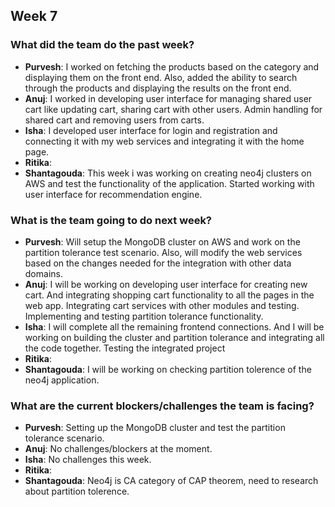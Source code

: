## Week 7

### What did the team do the past week?
* **Purvesh**: I worked on fetching the products based on the category and displaying them on the front end. Also, added the ability to search through the products and displaying the results on the front end.
* **Anuj**: I worked in developing user interface for managing shared user cart like updating cart, sharing cart with other users. Admin handling for shared cart and removing users from carts.
* **Isha**: I developed user interface for login and registration and connecting it with my web services and integrating it with the home page. 
* **Ritika**: 
* **Shantagouda**: This week i was working on creating neo4j clusters on AWS and test the functionality of the application. Started working with user interface for recommendation engine.

### What is the team going to do next week?
* **Purvesh**: Will setup the MongoDB cluster on AWS and work on the partition tolerance test scenario. Also, will modify the web services based on the changes needed for the integration with other data domains.
* **Anuj**: I will be working on developing user interface for creating new cart. And integrating shopping cart functionality to all the pages in the web app. Integrating cart services with other modules and testing. Implementing and testing partition tolerance functionality.
* **Isha**: I will complete all the remaining frontend connections. And I will be working on building the cluster and partition tolerance and integrating all the code together. Testing the integrated project
* **Ritika**: 
* **Shantagouda**: I will be working on checking partition tolerence of the neo4j application. 

### What are the current blockers/challenges the team is facing?
* **Purvesh**: Setting up the MongoDB cluster and test the partition tolerance scenario.
* **Anuj**: No challenges/blockers at the moment.
* **Isha**: No challenges this week.
* **Ritika**: 
* **Shantagouda**: Neo4j is CA category of CAP theorem, need to research about partition tolerence.
